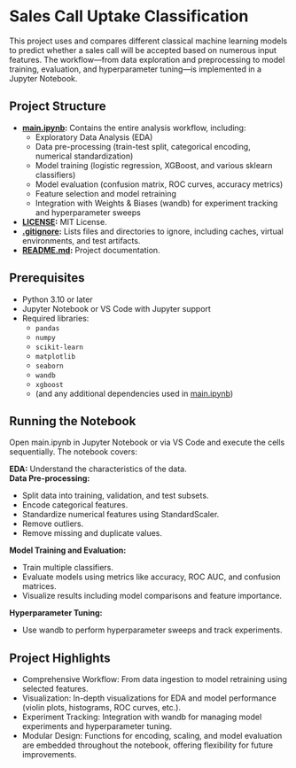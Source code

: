 # Sales Call Uptake Classification

This project uses and compares different classical machine learning models to predict whether a sales call will be accepted based on numerous input features. The workflow—from data exploration and preprocessing to model training, evaluation, and hyperparameter tuning—is implemented in a Jupyter Notebook.

## Project Structure

- **[main.ipynb](main.ipynb):** Contains the entire analysis workflow, including:
  - Exploratory Data Analysis (EDA)
  - Data pre-processing (train-test split, categorical encoding, numerical standardization)
  - Model training (logistic regression, XGBoost, and various sklearn classifiers)
  - Model evaluation (confusion matrix, ROC curves, accuracy metrics)
  - Feature selection and model retraining
  - Integration with Weights & Biases (wandb) for experiment tracking and hyperparameter sweeps
- **[LICENSE](LICENSE):** MIT License.
- **[.gitignore](.gitignore):** Lists files and directories to ignore, including caches, virtual environments, and test artifacts.
- **[README.md](README.md):** Project documentation.

## Prerequisites

- Python 3.10 or later
- Jupyter Notebook or VS Code with Jupyter support
- Required libraries:
  - `pandas`
  - `numpy`
  - `scikit-learn`
  - `matplotlib`
  - `seaborn`
  - `wandb`
  - `xgboost`
  - (and any additional dependencies used in [main.ipynb](main.ipynb))



## Running the Notebook  
Open main.ipynb in Jupyter Notebook or via VS Code and execute the cells sequentially. The notebook covers:

**EDA:** Understand the characteristics of the data.  
**Data Pre-processing:** 
- Split data into training, validation, and test subsets. 
- Encode categorical features.  
- Standardize numerical features using StandardScaler.  
- Remove outliers.
- Remove missing and duplicate values.

**Model Training and Evaluation:**  
- Train multiple classifiers.  
- Evaluate models using metrics like accuracy, ROC AUC, and confusion matrices.  
- Visualize results including model comparisons and feature importance.

**Hyperparameter Tuning:**  
- Use wandb to perform hyperparameter sweeps and track experiments.

## Project Highlights  
- Comprehensive Workflow: From data ingestion to model retraining using selected features.  
- Visualization: In-depth visualizations for EDA and model performance (violin plots, histograms, ROC curves, etc.).  
- Experiment Tracking: Integration with wandb for managing model experiments and hyperparameter tuning.  
- Modular Design: Functions for encoding, scaling, and model evaluation are embedded throughout the notebook, offering flexibility for future improvements.